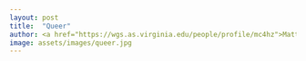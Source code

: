 ```yaml
---
layout: post
title:  "Queer"
author: <a href="https://wgs.as.virginia.edu/people/profile/mc4hz">Matthew Chin</a> <a href="https://brocku.ca/humanities/english-language-and-literature/faculty/ronald-cummings/">and Ronald Cummings</a>
image: assets/images/queer.jpg
---
```

